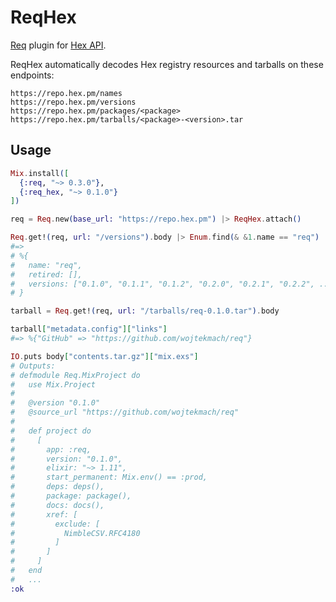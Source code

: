 # ReqHex

[Req](https://github.com/wojtekmach/req) plugin for [Hex API](https://github.com/hexpm/specifications/blob/main/endpoints.md#repository).

ReqHex automatically decodes Hex registry resources and tarballs on these endpoints:

```text
https://repo.hex.pm/names
https://repo.hex.pm/versions
https://repo.hex.pm/packages/<package>
https://repo.hex.pm/tarballs/<package>-<version>.tar
```

## Usage

```elixir
Mix.install([
  {:req, "~> 0.3.0"},
  {:req_hex, "~> 0.1.0"}
])

req = Req.new(base_url: "https://repo.hex.pm") |> ReqHex.attach()

Req.get!(req, url: "/versions").body |> Enum.find(& &1.name == "req")
#=>
# %{
#   name: "req",
#   retired: [],
#   versions: ["0.1.0", "0.1.1", "0.1.2", "0.2.0", "0.2.1", "0.2.2", ...]
# }

tarball = Req.get!(req, url: "/tarballs/req-0.1.0.tar").body

tarball["metadata.config"]["links"]
#=> %{"GitHub" => "https://github.com/wojtekmach/req"}

IO.puts body["contents.tar.gz"]["mix.exs"]
# Outputs:
# defmodule Req.MixProject do
#   use Mix.Project
#
#   @version "0.1.0"
#   @source_url "https://github.com/wojtekmach/req"
#
#   def project do
#     [
#       app: :req,
#       version: "0.1.0",
#       elixir: "~> 1.11",
#       start_permanent: Mix.env() == :prod,
#       deps: deps(),
#       package: package(),
#       docs: docs(),
#       xref: [
#         exclude: [
#           NimbleCSV.RFC4180
#         ]
#       ]
#     ]
#   end
#   ...
:ok
```
